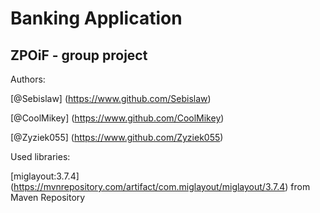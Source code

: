 # Banking Application
## ZPOiF - group project



Authors: 

[@Sebislaw] (https://www.github.com/Sebislaw)

[@CoolMikey] (https://www.github.com/CoolMikey)

[@Zyziek055] (https://www.github.com/Zyziek055)



Used libraries:

[miglayout:3.7.4] (https://mvnrepository.com/artifact/com.miglayout/miglayout/3.7.4) from Maven Repository